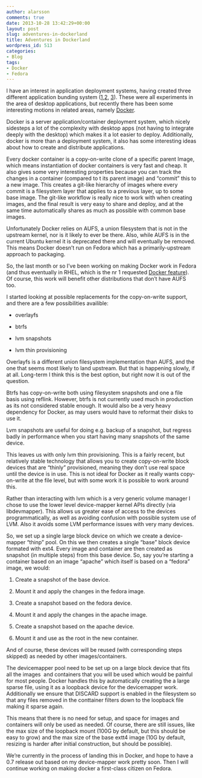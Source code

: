 ```yaml
---
author: alarsson
comments: true
date: 2013-10-28 13:42:29+00:00
layout: post
slug: adventures-in-dockerland
title: Adventures in Dockerland
wordpress_id: 513
categories:
- Blog
tags:
- Docker
- Fedora
---
```


I have an interest in application deployment systems, having created three different application bunding system ([1](https://people.gnome.org/~alexl/glick/),[2](https://people.gnome.org/~alexl/glick2/), [3](https://github.com/alexlarsson/bundler)). These were all experiments in the area of desktop applications, but recently there has been some interesting motions in related areas, namely [Docker](http://www.docker.io/).

Docker is a server application/container deployment system, which nicely sidesteps a lot of the complexity with desktop apps (not having to integrate deeply with the desktop) which makes it a lot easier to deploy. Additionally, docker is more than a deployment system, it also has some interesting ideas about how to create and distribute applications.

Every docker container is a copy-on-write clone of a specific parent Image, which means instantiation of docker containers is very fast and cheap. It also gives some very interesting properties because you can track the changes in a container (compared to t its parent image) and “commit” this to a new image. This creates a git-like hierarchy of images where every commit is a filesystem layer that applies to a previous layer, up to some base image. The git-like workflow is really nice to work with when creating images, and the final result is very easy to share and deploy, and at the same time automatically shares as much as possible with common base images.

Unfortunately Docker relies on AUFS, a union filesystem that is not in the upstream kernel, nor is it likely to ever be there. Also, while AUFS is in the current Ubuntu kernel it is deprecated there and will eventually be removed. This means Docker doesn’t run on Fedora which has a primarily-upstream approach to packaging.

So, the last month or so I’ve been working on making Docker work in Fedora (and thus eventually in RHEL, which is the nr 1 requested [Docker feature](https://github.com/dotcloud/docker/issues/172)). Of course, this work will benefit other distributions that don’t have AUFS too.

I started looking at possible replacements for the copy-on-write support, and there are a few possibilities availible:



	
  * overlayfs

	
  * btrfs

	
  * lvm snapshots

	
  * lvm thin provisioning


Overlayfs is a different union filesystem implementation than AUFS, and the one that seems most likely to land upstream. But that is happening slowly, if at all. Long-term I think this is the best option, but right now it is out of the question.

Btrfs has copy-on-write both using filesystem snapshots and one a file basis using reflink. However, btrfs is not currently used much in production as its not considered stable enough. It would also be a very heavy dependency for Docker, as may users would have to reformat their disks to use it.

Lvm snapshots are useful for doing e.g. backup of a snapshot, but regress badly in performance when you start having many snapshots of the same device.

This leaves us with only lvm thin provisioning. This is a fairly recent, but relatively stable technology that allows you to create copy-on-write block devices that are “thinly” provisioned, meaning they don’t use real space until the device is in use. This is not ideal for Docker as it really wants copy-on-write at the file level, but with some work it is possible to work around this.

Rather than interacting with lvm which is a very generic volume manager I chose to use the lower level device-mapper kernel APIs directly (via libdevmapper). This allows us greater ease of access to the devices programmatically, as well as avoiding confusion with possible system use of LVM. Also it avoids some LVM performance issues with very many devices.

So, we set up a single large block device on which we create a device-mapper “thinp” pool. On this we then creates a single “base” block device formated with ext4. Every image and container are then created as snapshot (in multiple steps) from this base device. So, say you’re starting a container based on an image “apache” which itself is based on a “fedora” image, we would:

	
  1. Create a snapshot of the base device.

	
  2. Mount it and apply the changes in the fedora image.

	
  3. Create a snapshot based on the fedora device.

	
  4. Mount it and apply the changes in the apache image.

	
  5. Create a snapshot based on the apache device.

	
  6. Mount it and use as the root in the new container.


And of course, these devices will be reused (with corresponding steps skipped) as needed by other images/containers.

The devicemapper pool need to be set up on a large block device that fits all the images  and containers that you will be used which would be painful for most people. Docker handles this by automatically creating the a large sparse file, using it as a loopback device for the devicemapper work. Additionally we ensure that DISCARD support is enabled in the filesystem so that any files removed in the conttainer filters down to the loopback file making it sparse again.

This means that there is no need for setup, and space for images and containers will only be used as needed. Of course, there are still issues, like the max size of the loopback mount (100G by default, but this should be easy to grow) and the max size of the base extt4 image (10G by default, resizing is harder after initial construction, but should be possible).

We’re currently in the process of landing this in Docker, and hope to have a 0.7 release out based on my device-mapper work pretty soon. Then I will continue working on making docker a first-class citizen on Fedora.
